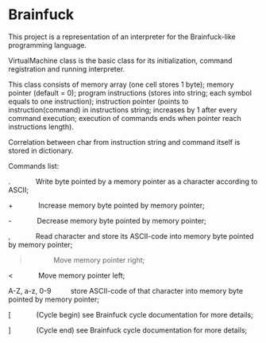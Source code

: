 # Brainfuck


This project is a representation of an interpreter for the Brainfuck-like programming language.

VirtualMachine class is the basic class for its initialization, command registration and running interpreter.

This class consists of memory array (one cell stores 1 byte); memory pointer (default = 0); program instructions (stores into string; each symbol equals to one instruction); instruction pointer (points to instruction(command) in instructions string; increases by 1 after every command execution; execution of commands ends when pointer reach instructions length).

Correlation between char from instruction string and command itself is stored in dictionary.

Commands list:

.             Write byte pointed by a memory pointer as a character according to ASCII;

+             Increase memory byte pointed by memory pointer;

-             Decrease memory byte pointed by memory pointer;

,             Read character and store its ASCII-code into memory byte pointed by memory pointer;

>             Move memory pointer right;

<             Move memory pointer left;

A-Z, a-z,
0-9           store ASCII-code of that character into memory byte pointed by memory pointer;

[             (Cycle begin) see Brainfuck cycle documentation for more details;

]             (Cycle end) see Brainfuck cycle documentation for more details;

